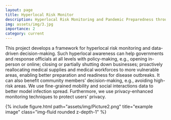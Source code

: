 ```yaml
---
layout: page
title: Hyperlocal Risk Monitor
description: Hyperlocal Risk Monitoring and Pandemic Preparedness through Privacy-Enhanced Mobility and Social Interactions Analysis
img: assets/img/3.jpg
importance: 2
category: current
---
```


This project develops a framework for hyperlocal risk monitoring and data-driven decision-making. Such hyperlocal awareness can help governments and response officials at all levels with policy-making, e.g., opening in-person or online; closing or partially shutting down businesses; proactively reallocating medical supplies and medical workforces to more vulnerable areas, enabling better preparation and readiness for disease outbreaks. It can also benefit community members’ decision-making, e.g., avoiding high-risk areas. We use fine-grained mobility and social interactions data to better model infection spread. Furthermore, we use privacy-enhanced monitoring techniques to protect users' privacy.  

<div class="row">
    <div class="col-sm mt-3 mt-md-0">
        {% include figure.html path="assets/img/Picture2.png" title="example image" class="img-fluid rounded z-depth-1" %}
    </div>
</div>